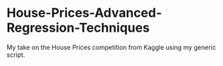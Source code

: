 # House-Prices-Advanced-Regression-Techniques
My take on the House Prices competition from Kaggle using my generic script.
